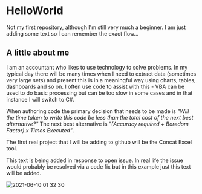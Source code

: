 # HelloWorld
Not my first repository, although I'm still very much a beginner.  I am just adding some text so I can remember the exact flow...

## A little about me

I am an accountant who likes to use technology to solve problems.  In my typical day there will be many times when I need to extract data (sometimes very large sets) and present this is in a meaningful way using charts, tables, dashboards and so on.  I often use code to assist with this - VBA can be used to do basic processing but can be too slow in some cases and in that instance I will switch to C#.  

When authoring code the primary decision that needs to be made is *"Will the time taken to write this code be less than the total cost of the next best alternative?"*  The next best alternative is *"(Accuracy required + Boredom Factor) x Times Executed"*.

The first real project that I will be adding to github will be the Concat Excel tool.

This text is being added in response to open issue.  In real life the issue would probably be resolved via a code fix but in this example just this text will be added.



![2021-06-10 01 32 30](https://user-images.githubusercontent.com/10345958/132109425-df108745-f291-4c5d-9a65-bc5ad4674e5c.jpg)





